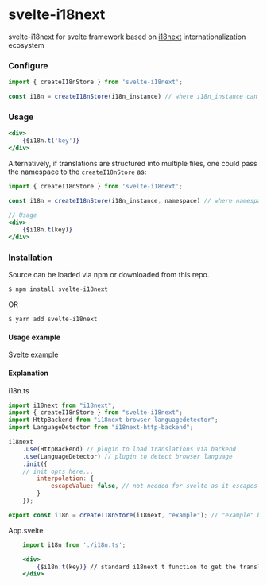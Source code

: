 # svelte-i18next

svelte-i18next for svelte framework based on [i18next](https://i18next.com/) internationalization ecosystem 


###  Configure

```ts
import { createI18nStore } from 'svelte-i18next';

const i18n = createI18nStore(i18n_instance) // where i18n_instance can be your instance of i18n with required configs
```

###  Usage

```jsx
<div>
    {$i18n.t('key')}
</div>
```

Alternatively, if translations are structured into multiple files, one could pass the namespace to the `createI18nStore` as:

```jsx
import { createI18nStore } from 'svelte-i18next';

const i18n = createI18nStore(i18n_instance, namespace) // where namespace can be a string OR a list of strings of namespaces

// Usage
<div>
    {$i18n.t(key)}
</div>
```

### Installation
Source can be loaded via npm or downloaded from this repo.

```ts
$ npm install svelte-i18next
```

OR
```ts
$ yarn add svelte-i18next
```

#### Usage example

[Svelte example](https://github.com/NishuGoel/svelte-i18next/blob/main/examples/App.svelte)

#### Explanation


i18n.ts
```jsx
import i18next from "i18next";
import { createI18nStore } from "svelte-i18next";
import HttpBackend from "i18next-browser-languagedetector";
import LanguageDetector from "i18next-http-backend";

i18next
    .use(HttpBackend) // plugin to load translations via backend
    .use(LanguageDetector) // plugin to detect browser language
    .init({
    // init opts here...
        interpolation: {
            escapeValue: false, // not needed for svelte as it escapes by default
        }
    });

export const i18n = createI18nStore(i18next, "example"); // "example" being the namesapce to load translation files from.
```

App.svelte

```jsx
    import i18n from './i18n.ts';

    <div>
        {$i18n.t(key)} // standard i18next t function to get the translation of a key from the namespace "example" defined at the store init `createI18nStore` step.
    </div>
```
